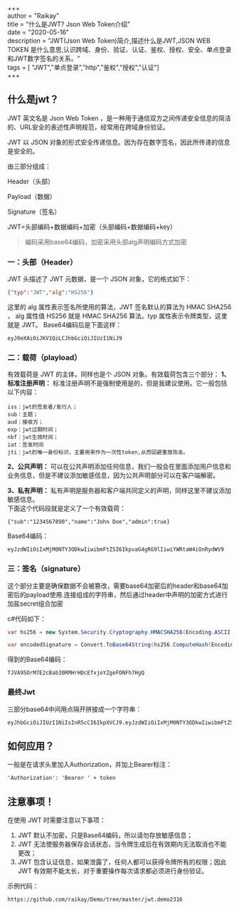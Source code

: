 +++  
author = "Raikay"  
title = "什么是JWT? Json Web Token介绍"  
date = "2020-05-16"  
description = "JWT(Json Web Token)简介,描述什么是JWT,JSON WEB TOKEN 是什么意思,认识跨域、身份、验证、认证、鉴权、授权、安全、单点登录和JWT数字签名的关系。"  
tags = [  "JWT","单点登录","http","鉴权","授权","认证"]  
+++  


## 什么是jwt？

JWT 英文名是 Json Web Token ，是一种用于通信双方之间传递安全信息的简洁的、URL安全的表述性声明规范，经常用在跨域身份验证。  

JWT 以 JSON 对象的形式安全传递信息。因为存在数字签名，因此所传递的信息是安全的。  

由三部分组成：

Header（头部）

Payload（数据）

Signature（签名）  

JWT=头部编码+数据编码+加密（头部编码+数据编码+key）

> 编码采用base64编码，加密采用头部alg声明编码方式加密


### 一：头部（Header）

JWT 头描述了 JWT 元数据，是一个 JSON 对象，它的格式如下：

```json
{"typ":"JWT","alg":"HS256"}
```
这里的 alg 属性表示签名所使用的算法，JWT 签名默认的算法为 HMAC SHA256 ， alg 属性值 HS256 就是 HMAC SHA256 算法。typ 属性表示令牌类型，这里就是 JWT。
Base64编码后是下面这样：

```
eyJ0eXAiOiJKV1QiLCJhbGciOiJIUzI1NiJ9
```

### 二：载荷（playload）

有效载荷是 JWT 的主体，同样也是个 JSON 对象。有效载荷包含三个部分：
**1、标准注册声明：**
标准注册声明不是强制使用是的，但是我建议使用。它一般包括以下内容：

```
iss：jwt的签发者/发行人；
sub：主题；
aud：接收方；
exp：jwt过期时间；
nbf：jwt生效时间；
iat：签发时间
jti：jwt的唯一身份标识，主要用来作为一次性token,从而回避重放攻击。
```
**2、公共声明：**
可以在公共声明添加任何信息，我们一般会在里面添加用户信息和业务信息，但是不建议添加敏感信息，因为公共声明部分可以在客户端解密。  

**3、私有声明：**
私有声明是服务器和客户端共同定义的声明，同样这里不建议添加敏感信息。  
下面这个代码段就是定义了一个有效载荷：  

```
{"sub":"1234567890","name":"John Doe","admin":true}
```
Base64编码：
```
eyJzdWIiOiIxMjM0NTY3ODkwIiwibmFtZSI6IkpvaG4gRG9lIiwiYWRtaW4iOnRydWV9
```
### 三：签名（signature）

这个部分主要是确保数据不会被篡改，需要base64加密后的header和base64加密后的payload使用.连接组成的字符串，然后通过header中声明的加密方式进行加盐secret组合加密

c#代码如下：
```csharp
var hs256 = new System.Security.Cryptography.HMACSHA256(Encoding.ASCII.GetBytes(securityKey));

var encodedSignature = Convert.ToBase64String(hs256.ComputeHash(Encoding.UTF8.GetBytes(string.Concat(encodedHeader, ".", encodedPayload))));
```

得到的Base64编码：  
```
TJVA95OrM7E2cBab30RMHrHDcEfxjoYZgeFONFh7HgQ
```
### 最终Jwt
三部分base64中间用点隔开拼接成一个字符串：
```
eyJhbGciOiJIUzI1NiIsInR5cCI6IkpXVCJ9.eyJzdWIiOiIxMjM0NTY3ODkwIiwibmFtZSI6IkpvaG4gRG9lIiwiYWRtaW4iOnRydWV9.TJVA95OrM7E2cBab30RMHrHDcEfxjoYZgeFONFh7HgQ
```

##  如何应用？

一般是在请求头里加入Authorization，并加上Bearer标注：
```
'Authorization': 'Bearer ' + token
```

## 注意事项！

在使用 JWT 时需要注意以下事项：

1. JWT 默认不加密，只是Base64编码，所以请勿存放敏感信息；
2. JWT 无法使服务器保存会话状态，当令牌生成后在有效期内无法取消也不能更改；
3. JWT 包含认证信息，如果泄露了，任何人都可以获得令牌所有的权限；因此 JWT 有效期不能太长，对于重要操作每次请求都必须进行身份验证。



示例代码：

```
https://github.com/raikay/Demo/tree/master/jwt.demo2316
```


